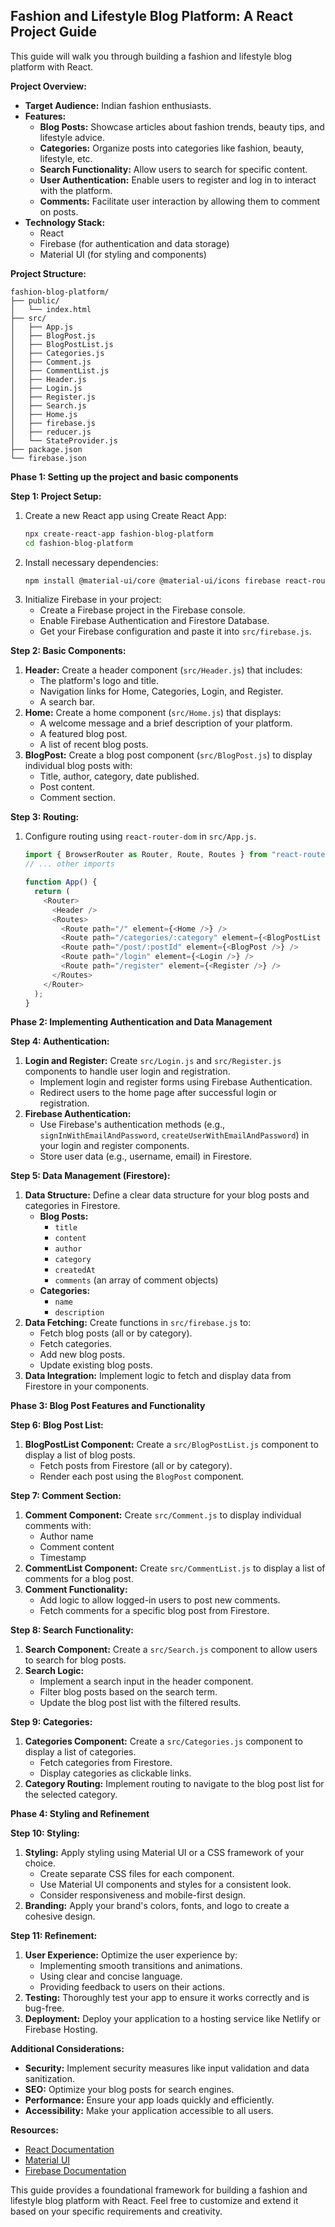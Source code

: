 ##  Fashion and Lifestyle Blog Platform: A React Project Guide

This guide will walk you through building a fashion and lifestyle blog platform with React. 

**Project Overview:**

*   **Target Audience:** Indian fashion enthusiasts.
*   **Features:**
    *   **Blog Posts:** Showcase articles about fashion trends, beauty tips, and lifestyle advice.
    *   **Categories:** Organize posts into categories like fashion, beauty, lifestyle, etc.
    *   **Search Functionality:** Allow users to search for specific content.
    *   **User Authentication:**  Enable users to register and log in to interact with the platform. 
    *   **Comments:** Facilitate user interaction by allowing them to comment on posts.
*   **Technology Stack:**
    *   React
    *   Firebase (for authentication and data storage)
    *   Material UI (for styling and components)

**Project Structure:**

```
fashion-blog-platform/
├── public/
│   └── index.html
├── src/
│   ├── App.js
│   ├── BlogPost.js
│   ├── BlogPostList.js
│   ├── Categories.js
│   ├── Comment.js
│   ├── CommentList.js
│   ├── Header.js
│   ├── Login.js
│   ├── Register.js
│   ├── Search.js
│   ├── Home.js
│   ├── firebase.js
│   ├── reducer.js
│   └── StateProvider.js
├── package.json
└── firebase.json
```

**Phase 1: Setting up the project and basic components**

**Step 1: Project Setup:**

1.  Create a new React app using Create React App:
    ```bash
    npx create-react-app fashion-blog-platform
    cd fashion-blog-platform
    ```
2.  Install necessary dependencies:
    ```bash
    npm install @material-ui/core @material-ui/icons firebase react-router-dom
    ```
3.  Initialize Firebase in your project:
    *   Create a Firebase project in the Firebase console.
    *   Enable Firebase Authentication and Firestore Database.
    *   Get your Firebase configuration and paste it into `src/firebase.js`.

**Step 2: Basic Components:**

1.  **Header:** Create a header component (`src/Header.js`) that includes:
    *   The platform's logo and title.
    *   Navigation links for Home, Categories, Login, and Register.
    *   A search bar.
2.  **Home:** Create a home component (`src/Home.js`) that displays:
    *   A welcome message and a brief description of your platform.
    *   A featured blog post.
    *   A list of recent blog posts.
3.  **BlogPost:**  Create a blog post component (`src/BlogPost.js`) to display individual blog posts with:
    *   Title, author, category, date published.
    *   Post content.
    *   Comment section.

**Step 3: Routing:**

1.  Configure routing using `react-router-dom` in `src/App.js`.
    ```javascript
    import { BrowserRouter as Router, Route, Routes } from "react-router-dom";
    // ... other imports 

    function App() {
      return (
        <Router>
          <Header />
          <Routes>
            <Route path="/" element={<Home />} />
            <Route path="/categories/:category" element={<BlogPostList />} />
            <Route path="/post/:postId" element={<BlogPost />} /> 
            <Route path="/login" element={<Login />} />
            <Route path="/register" element={<Register />} />
          </Routes>
        </Router>
      );
    }
    ```

**Phase 2: Implementing Authentication and Data Management**

**Step 4: Authentication:**

1.  **Login and Register:**  Create `src/Login.js` and `src/Register.js` components to handle user login and registration.
    *   Implement login and register forms using Firebase Authentication.
    *   Redirect users to the home page after successful login or registration.
2.  **Firebase Authentication:**
    *   Use Firebase's authentication methods (e.g., `signInWithEmailAndPassword`, `createUserWithEmailAndPassword`) in your login and register components.
    *   Store user data (e.g., username, email) in Firestore.

**Step 5: Data Management (Firestore):**

1.  **Data Structure:** Define a clear data structure for your blog posts and categories in Firestore.
    *   **Blog Posts:**
        *   `title`
        *   `content`
        *   `author`
        *   `category`
        *   `createdAt`
        *   `comments` (an array of comment objects)
    *   **Categories:**
        *   `name`
        *   `description` 
2.  **Data Fetching:** Create functions in `src/firebase.js` to:
    *   Fetch blog posts (all or by category).
    *   Fetch categories.
    *   Add new blog posts.
    *   Update existing blog posts.
3.  **Data Integration:** Implement logic to fetch and display data from Firestore in your components.

**Phase 3: Blog Post Features and Functionality**

**Step 6: Blog Post List:**

1.  **BlogPostList Component:** Create a `src/BlogPostList.js` component to display a list of blog posts.
    *   Fetch posts from Firestore (all or by category).
    *   Render each post using the `BlogPost` component.

**Step 7: Comment Section:**

1.  **Comment Component:**  Create `src/Comment.js` to display individual comments with:
    *   Author name
    *   Comment content
    *   Timestamp
2.  **CommentList Component:**  Create `src/CommentList.js` to display a list of comments for a blog post.
3.  **Comment Functionality:**
    *   Add logic to allow logged-in users to post new comments.
    *   Fetch comments for a specific blog post from Firestore.

**Step 8: Search Functionality:**

1.  **Search Component:** Create a `src/Search.js` component to allow users to search for blog posts.
2.  **Search Logic:**
    *   Implement a search input in the header component.
    *   Filter blog posts based on the search term.
    *   Update the blog post list with the filtered results.

**Step 9: Categories:**

1.  **Categories Component:** Create a `src/Categories.js` component to display a list of categories.
    *   Fetch categories from Firestore.
    *   Display categories as clickable links.
2.  **Category Routing:** Implement routing to navigate to the blog post list for the selected category.

**Phase 4: Styling and Refinement**

**Step 10: Styling:**

1.  **Styling:** Apply styling using Material UI or a CSS framework of your choice.
    *   Create separate CSS files for each component.
    *   Use Material UI components and styles for a consistent look.
    *   Consider responsiveness and mobile-first design.
2.  **Branding:** Apply your brand's colors, fonts, and logo to create a cohesive design.

**Step 11: Refinement:**

1.  **User Experience:** Optimize the user experience by:
    *   Implementing smooth transitions and animations.
    *   Using clear and concise language.
    *   Providing feedback to users on their actions.
2.  **Testing:** Thoroughly test your app to ensure it works correctly and is bug-free.
3.  **Deployment:** Deploy your application to a hosting service like Netlify or Firebase Hosting.

**Additional Considerations:**

*   **Security:** Implement security measures like input validation and data sanitization.
*   **SEO:** Optimize your blog posts for search engines.
*   **Performance:**  Ensure your app loads quickly and efficiently.
*   **Accessibility:**  Make your application accessible to all users.

**Resources:**

*   [React Documentation](https://reactjs.org/)
*   [Material UI](https://mui.com/)
*   [Firebase Documentation](https://firebase.google.com/)

This guide provides a foundational framework for building a fashion and lifestyle blog platform with React. Feel free to customize and extend it based on your specific requirements and creativity. 
